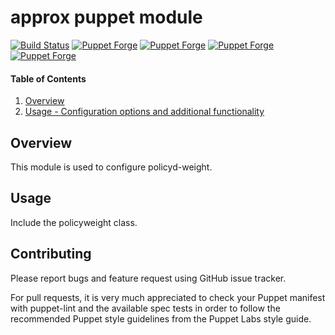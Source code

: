 # approx puppet module

[![Build Status](https://travis-ci.org/cirrax/puppet-policydweight.svg?branch=master)](https://travis-ci.org/cirrax/puppet-policydweight)
[![Puppet Forge](https://img.shields.io/puppetforge/v/cirrax/policydweight.svg?style=flat-square)](https://forge.puppetlabs.com/cirrax/policydweight)
[![Puppet Forge](https://img.shields.io/puppetforge/dt/cirrax/policydweight.svg?style=flat-square)](https://forge.puppet.com/cirrax/policydweight)
[![Puppet Forge](https://img.shields.io/puppetforge/e/cirrax/policydweight.svg?style=flat-square)](https://forge.puppet.com/cirrax/policydweight)
[![Puppet Forge](https://img.shields.io/puppetforge/f/cirrax/policydweight.svg?style=flat-square)](https://forge.puppet.com/cirrax/policydweight)

#### Table of Contents

1. [Overview](#overview)
1. [Usage - Configuration options and additional functionality](#usage)


## Overview

This module is used to configure policyd-weight.

## Usage

Include the policyweight class.

## Contributing

Please report bugs and feature request using GitHub issue tracker.

For pull requests, it is very much appreciated to check your Puppet manifest with puppet-lint
and the available spec tests  in order to follow the recommended Puppet style guidelines
from the Puppet Labs style guide.

